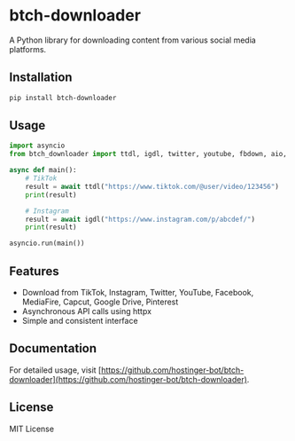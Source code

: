 # btch-downloader

A Python library for downloading content from various social media platforms.

## Installation

```bash
pip install btch-downloader
```

## Usage

```python
import asyncio
from btch_downloader import ttdl, igdl, twitter, youtube, fbdown, aio, mediafire, capcut, gdrive, pinterest

async def main():
    # TikTok
    result = await ttdl("https://www.tiktok.com/@user/video/123456")
    print(result)

    # Instagram
    result = await igdl("https://www.instagram.com/p/abcdef/")
    print(result)

asyncio.run(main())
```

## Features
- Download from TikTok, Instagram, Twitter, YouTube, Facebook, MediaFire, Capcut, Google Drive, Pinterest
- Asynchronous API calls using httpx
- Simple and consistent interface

## Documentation
For detailed usage, visit [https://github.com/hostinger-bot/btch-downloader](https://github.com/hostinger-bot/btch-downloader).

## License
MIT License